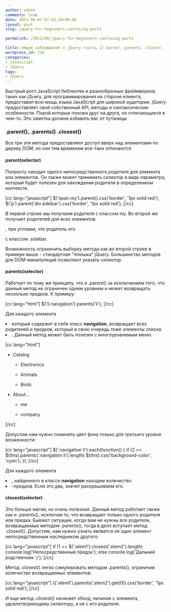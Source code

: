 ```yaml
---
author: admin
comments: true
date: 2011-06-07 07:43:34+00:00
layout: post
slug: jquery-for-beginners-confusing-part1

permalink: /2011/06/jquery-for-beginners-confusing-part1

title: Общие заблуждения о jQuery (часть 1) parent, parents, closest
wordpress_id: 716
categories:
- javascript
- jQuery
tags:
- jQuery
---
```


Быстрый рост JavaScript библиотек и разнообразных фреймворков, таких как jQuery, для программирования на стороне клиента, предоставил всю мощь языка JavaScript для широкой аудитории. jQuery предоставляет свой собственный API, методы и синтаксические особенности. Порой которые похожи друг на друга, но отличающиеся в чем-то. Это заметка должна избавить вас от путаницы
<!-- more -->


###  .parent(), .parents() .closest()


Все три эти метода предоставляют доступ вверх над элементами по дереву DOM, но они тем временем все-таки отличаются



#### parent(selector)


Попросту находит одного непосредственного родителя для элемента или элементов. Он также может принимать селектор в виде параметра, который будет полезен для нахождения родителя в определенном контексте.

[cc lang="javascript"]
	$('span.my').parent().css('border', '1px solid red');
	$('p').parent('div.sidebar').css('border', '1px solid red');
[/cc]

В первой строке мы получаем родителя с классом my. Во второй же получает родителей для всех элементов <p>, при условии, что родитель его <div> с классом .sidebar.

Возможность ограничить выборку метода как во второй строке в примере выше - стандартная "плюшка" jQuery. Большинство методов для DOM-манипуляций позволяют указать селектор.




####  parents(selector)


Работает по тому же принципу, что и .parent() за исключением того, что данный метод не ограничен одним уровнем и может возвращать несколько предков. К примеру:

[cc lang="html"]
	$('li.naivgation').parents('li');
[/cc]

Для каждого элемента <li> который содержит в себе класс **navigation**, возвращает всех родителей и предков, который в свою очередь тоже элементы списка <li>. Данный метод может быть полезен с многоуровнемым меню.

[cc lang="html"]
	


		
  * Catalog
			
				
    * Electronics

				
    * Animals

				
    * Birds

			
		

		
  * About...
			
				
    * me

				
    * company

			
		

	
[/cc]

Допустим нам нужно поменять цвет фона только для третьего уровня вложенности:

[cc lang="javascript"]
	$('.navigation li').each(function() {
		if (2 == $(this).parents('.navigation li').length)
			$(this).css('background-color', 'cyan');
	});
[/cc]

Для каждого элемента <li>, найденного в классе **navigation** находим количество <li>-предков. Если это два, значит раскрашиваем его.



#### closest(selector)


Это больше магия, но очень полезная. Данный метод работает также как и .parents(), исключая то, что возвращает только одного родителя или предка. Бывают ситуации, когда вам не нужны все родители, возвращаемые методом .parents(), тогда в дело вступает метод .closest(). Допустим, нам нужно узнать явлвется ли один элемент непосредственным наследником другого:

[cc lang="javascript"]
	if (1 == $('.elem1').closest('.elem2').length)
		console.log('Непосредственный предок');
	else
		console.log('Дальний родственник :)');
[/cc]



Метод .closest() легко сэмулировать методом .parents(), ограничив количество возвращаемых элементов:


[cc lang="javascript"]
	$($('.elem1').parents('.elem2').get(0)).css('border', '1px solid red');
[/cc]

И еще метод .closest() начинает обход, начиная с элемента, удовлетворяющему селектору, а не с его родителя. 
